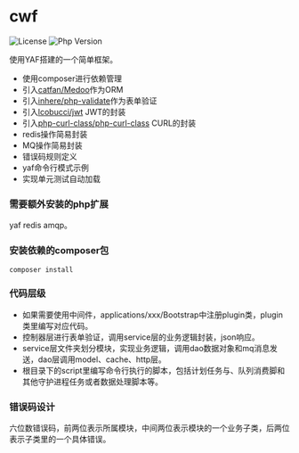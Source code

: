 # cwf

![License](https://img.shields.io/packagist/l/inhere/php-validate.svg?style=flat-square)
![Php Version](https://img.shields.io/badge/php-%3E=7.1-brightgreen.svg?maxAge=2592000)

使用YAF搭建的一个简单框架。

- 使用composer进行依赖管理
- 引入[catfan/Medoo](https://medoo.lvtao.net/doc.php)作为ORM
- 引入[inhere/php-validate](https://github.com/inhere/php-validate)作为表单验证
- 引入[lcobucci/jwt](https://github.com/lcobucci/jwt) JWT的封装
- 引入[php-curl-class/php-curl-class](https://github.com/php-curl-class/php-curl-class) CURL的封装
- redis操作简易封装
- MQ操作简易封装
- 错误码规则定义
- yaf命令行模式示例
- 实现单元测试自动加载


### 需要额外安装的php扩展

yaf redis amqp。

### 安装依赖的composer包

```
composer install
```

### 代码层级

- 如果需要使用中间件，applications/xxx/Bootstrap中注册plugin类，plugin类里编写对应代码。
- 控制器层进行表单验证，调用service层的业务逻辑封装，json响应。
- service层文件夹划分模块，实现业务逻辑，调用dao数据对象和mq消息发送，dao层调用model、cache、http层。
- 根目录下的script里编写命令行执行的脚本，包括计划任务与、队列消费脚和其他守护进程任务或者数据处理脚本等。

### 错误码设计

六位数错误码，前两位表示所属模块，中间两位表示模块的一个业务子类，后两位表示子类里的一个具体错误。

